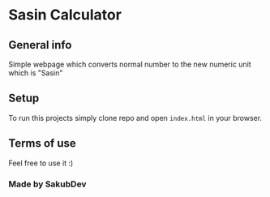 # Sasin Calculator

## General info
Simple webpage which converts normal number to the new numeric unit which is "Sasin"

## Setup
To run this projects simply clone repo and open `index.html` in your browser.

## Terms of use

Feel free to use it :)
### Made by SakubDev